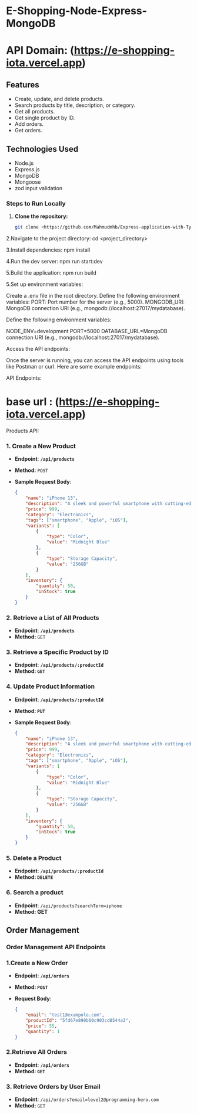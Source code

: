 # E-Shopping-Node-Express-MongoDB

# API Domain: (https://e-shopping-iota.vercel.app)

## Features

- Create, update, and delete products.
- Search products by title, description, or category.
- Get all products.
- Get single product by ID.
- Add orders.
- Get orders.

## Technologies Used

- Node.js
- Express.js
- MongoDB
- Mongoose
- zod input validation

### Steps to Run Locally

1. **Clone the repository:**

   ```bash
   git clone <https://github.com/Mahmudmhb/Express-application-with-TypeScript>Navigate to the project directory:

   ```

2.Navigate to the project directory:
cd <project_directory>

3.Install dependencies:
npm install

4.Run the dev server:
npm run start:dev

5.Build the application:
npm run build

5.Set up environment variables:

Create a .env file in the root directory.
Define the following environment variables:
PORT: Port number for the server (e.g., 5000).
MONGODB_URI: MongoDB connection URI (e.g., mongodb://localhost:27017/mydatabase).

Define the following environment variables:

NODE_ENV=development
PORT=5000
DATABASE_URL=MongoDB connection URI (e.g., mongodb://localhost:27017/mydatabase).

Access the API endpoints:

Once the server is running, you can access the API endpoints using tools like Postman or curl. Here are some example endpoints:

API Endpoints:

# base url : (https://e-shopping-iota.vercel.app)

Products API:

### **1. Create a New Product**

- **Endpoint**: **`/api/products`**
- **Method:** `POST`
- **Sample Request Body**:
    
    ```json
    {
        "name": "iPhone 13",
        "description": "A sleek and powerful smartphone with cutting-edge features.",
        "price": 999,
        "category": "Electronics",
        "tags": ["smartphone", "Apple", "iOS"],
        "variants": [
            {
                "type": "Color",
                "value": "Midnight Blue"
            },
            {
                "type": "Storage Capacity",
                "value": "256GB"
            }
        ],
        "inventory": {
            "quantity": 50,
            "inStock": true
        }
    }
    ```
    

### **2. Retrieve a List of All Products**

- **Endpoint**: **`/api/products`**
- **Method:** `GET`

### **3. Retrieve a Specific Product by ID**

- **Endpoint**: **`/api/products/:productId`**
- **Method: `GET`**

### **4. Update Product Information**

- **Endpoint**: **`/api/products/:productId`**
- **Method: `PUT`**
- **Sample Request Body**:
    
    ```json
    {
        "name": "iPhone 13",
        "description": "A sleek and powerful smartphone with cutting-edge features.",
        "price": 999,
        "category": "Electronics",
        "tags": ["smartphone", "Apple", "iOS"],
        "variants": [
            {
                "type": "Color",
                "value": "Midnight Blue"
            },
            {
                "type": "Storage Capacity",
                "value": "256GB"
            }
        ],
        "inventory": {
            "quantity": 50,
            "inStock": true
        }
    }
    ```
    

### **5. Delete a Product**

- **Endpoint**: **`/api/products/:productId`**
- **Method: `DELETE`**

### **6. Search a product**

- **Endpoint**: `/api/products?searchTerm=iphone`
- **Method: GET**

## Order Management

### **Order Management API Endpoints**

### **1.Create a New Order**

- **Endpoint**: **`/api/orders`**
- **Method: `POST`**
- **Request Body**:
    
    ```json
    {
        "email": "test1@exampole.com",
        "productId": "5fd67e890b60c903cd8544a3",
        "price": 55,
        "quantity": 1
    }
    ```

### **2.Retrieve All Orders**

- **Endpoint**: **`/api/orders`**
- **Method: `GET`**

### **3. Retrieve Orders by User Email**

- **Endpoint**: `/api/orders?email=level2@programming-hero.com`
- **Method:** `GET`